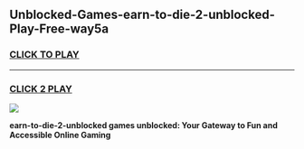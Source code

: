 
## Unblocked-Games-earn-to-die-2-unblocked-Play-Free-way5a
<h3>
<a href="https://premium76.site?title=earn-to-die-2-unblocked&ref=10A">CLICK TO PLAY</a></h3>
<hr>

<h3>
<a href="https://premium76.site?title=earn-to-die-2-unblocked&ref=10A">CLICK 2 PLAY</a>
  
</h3>

<a href="https://premium76.site?title=earn-to-die-2-unblocked&ref=10A"><img src="https://clearcache.store/games.png"></a>


**earn-to-die-2-unblocked games unblocked: Your Gateway to Fun and Accessible Online Gaming**
